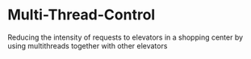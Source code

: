 # Multi-Thread-Control
Reducing the intensity of requests to elevators in a shopping center by using multithreads together with other elevators

